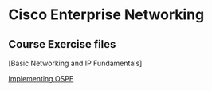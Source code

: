 # Cisco Enterprise Networking

## Course Exercise files

[Basic Networking and IP Fundamentals]

[Implementing OSPF](implementing-ospf)

